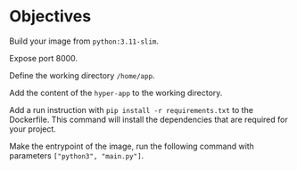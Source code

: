 # Objectives

Build your image from `python:3.11-slim`.

Expose port 8000.

Define the working directory `/home/app`.

Add the content of the `hyper-app` to the working directory.

Add a run instruction with `pip install -r requirements.txt` to the Dockerfile. This command will install the dependencies that are required for your project.

Make the entrypoint of the image, run the following command with parameters `["python3", "main.py"]`.
